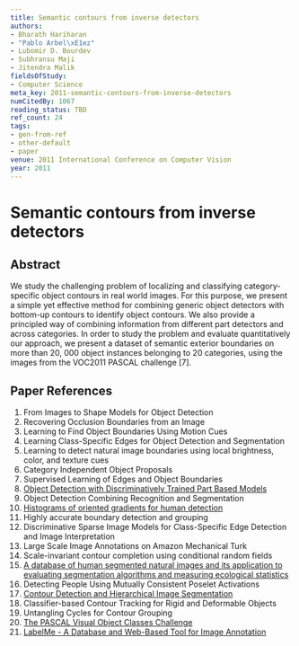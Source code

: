 ```yaml
---
title: Semantic contours from inverse detectors
authors:
- Bharath Hariharan
- "Pablo Arbel\xE1ez"
- Lubomir D. Bourdev
- Subhransu Maji
- Jitendra Malik
fieldsOfStudy:
- Computer Science
meta_key: 2011-semantic-contours-from-inverse-detectors
numCitedBy: 1067
reading_status: TBD
ref_count: 24
tags:
- gen-from-ref
- other-default
- paper
venue: 2011 International Conference on Computer Vision
year: 2011
---
```


# Semantic contours from inverse detectors

## Abstract

We study the challenging problem of localizing and classifying category-specific object contours in real world images. For this purpose, we present a simple yet effective method for combining generic object detectors with bottom-up contours to identify object contours. We also provide a principled way of combining information from different part detectors and across categories. In order to study the problem and evaluate quantitatively our approach, we present a dataset of semantic exterior boundaries on more than 20, 000 object instances belonging to 20 categories, using the images from the VOC2011 PASCAL challenge [7].

## Paper References

1. From Images to Shape Models for Object Detection
2. Recovering Occlusion Boundaries from an Image
3. Learning to Find Object Boundaries Using Motion Cues
4. Learning Class-Specific Edges for Object Detection and Segmentation
5. Learning to detect natural image boundaries using local brightness, color, and texture cues
6. Category Independent Object Proposals
7. Supervised Learning of Edges and Object Boundaries
8. [Object Detection with Discriminatively Trained Part Based Models](2009-object-detection-with-discriminatively-trained-part-based-models)
9. Object Detection Combining Recognition and Segmentation
10. [Histograms of oriented gradients for human detection](2005-histograms-of-oriented-gradients-for-human-detection)
11. Highly accurate boundary detection and grouping
12. Discriminative Sparse Image Models for Class-Specific Edge Detection and Image Interpretation
13. Large Scale Image Annotations on Amazon Mechanical Turk
14. Scale-invariant contour completion using conditional random fields
15. [A database of human segmented natural images and its application to evaluating segmentation algorithms and measuring ecological statistics](2001-a-database-of-human-segmented-natural-images-and-its-application-to-evaluating-segmentation-algorithms-and-measuring-ecological-statistics)
16. Detecting People Using Mutually Consistent Poselet Activations
17. [Contour Detection and Hierarchical Image Segmentation](2011-contour-detection-and-hierarchical-image-segmentation)
18. Classifier-based Contour Tracking for Rigid and Deformable Objects
19. Untangling Cycles for Contour Grouping
20. [The PASCAL Visual Object Classes Challenge](2006-the-pascal-visual-object-classes-challenge)
21. [LabelMe - A Database and Web-Based Tool for Image Annotation](2007-labelme-a-database-and-web-based-tool-for-image-annotation)

